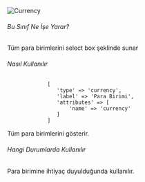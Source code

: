 ![Currency](https://s3.eu-central-1.amazonaws.com/static.testbank.az/uploads/files/15-1618838771-ok-image.png)

###### Bu Sınıf Ne İşe Yarar?

Tüm para birimlerini select box şeklinde sunar 

###### Nasıl Kullanılır

```
             [
                'type' => 'currency',
                'label' => 'Para Birimi',
                'attributes' => [
                    'name' => 'currency'
                ]
             ]
```

Tüm para birimlerini gösterir.

###### Hangi Durumlarda Kullanılır

Para birimine ihtiyaç duyulduğunda kullanılır.
